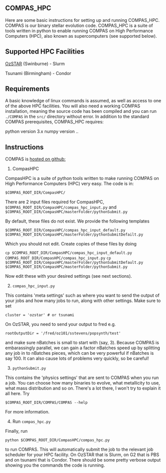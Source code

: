 COMPAS_HPC
------------
Here are some basic instructions for setting up and running COMPAS_HPC. COMPAS is our binary stellar evolution code. COMPAS_HPC is a suite of tools written in python to enable running COMPAS on High Performance Computers (HPC), also known as supercomputers (see supported below). 

Supported HPC Facilities
-------------------------
[OzSTAR](https://supercomputing.swin.edu.au) (Swinburne) - Slurm

Tsunami (Birmingham) - Condor

Requirements
--------------
A basic knowledge of linux commands is assumed, as well as access to one of the above HPC facilities. You will also need a working COMPAS installation, meaning the source code has been compiled and you can run `./COMPAS` in the `src/` directory without error.
In addition to the standard COMPAS prerequisites, COMPAS_HPC requires:

python version 3.x
numpy version ..


Instructions
---------------
COMPAS is [hosted on github:](https://github.com/TeamCOMPAS/COMPAS/)
 
1) CompasHPC
 
CompasHPC is a suite of python tools written to make running COMPAS on High Performance Computers (HPC) very easy. The code is in:
 
`$COMPAS_ROOT_DIR/CompasHPC/`

There are 2 input files required for CompasHPC, `$COMPAS_ROOT_DIR/CompasHPC/compas_hpc_input.py` and `$COMPAS_ROOT_DIR/CompasHPC/masterFolder/pythonSubmit.py`

By default, these files do not exist. We provide the following templates

`$COMPAS_ROOT_DIR/CompasHPC/compas_hpc_input_default.py` 
`$COMPAS_ROOT_DIR/CompasHPC/masterFolder/pythonSubmitDefailt.py`

Which you should not edit. Create copies of these files by doing

`cp $COMPAS_ROOT_DIR/CompasHPC/compas_hpc_input_default.py COMPAS_ROOT_DIR/CompasHPC/compas_hpc_input.py`
`cp $COMPAS_ROOT_DIR/CompasHPC/masterFolder/pythonSubmitDefault.py $COMPAS_ROOT_DIR/CompasHPC/masterFolder/pythonSubmit.py`
 
Now edit these with your desired settings (see next sections).

2) `compas_hpc_input.py`

This contains 'meta settings' such as where you want to send the output of your jobs and how many jobs to run, along with other settings. Make sure to set
 
`cluster = 'ozstar' # or tsunami`
 
On OzSTAR, you need to send your output to fred e.g.
 
`rootOutputDir = '/fred/oz101/sstevens/popsynth/test'`
 
and make sure nBatches is small to start with (say, 3). Because COMPAS is embarassingly parallel, we can gain a factor nBatches speed up by splitting any job in to nBatches pieces, which can be very powerful if nBatches is say 100. It can also cause lots of problems very quickly, so be careful!
 
3) `pythonSubmit.py`

This contains the 'physics settings' that are sent to COMPAS when you run a job. You can choose how many binaries to evolve, what metallicity to use, what mass distribution and so on. There's a lot there, I won't try to explain it all here. Try 

`$COMPAS_ROOT_DIR/COMPAS/COMPAS --help`

For more information.
 
4) Run `compas_hpc.py`

Finally, run
 
`python $COMPAS_ROOT_DIR/CompasHPC/compas_hpc.py`
 
to run COMPAS. This will automatically submit the job to the relevant job scheduler for your HPC facility. On OzSTAR that is Slurm, on G2 that is PBS and on tsunami that is Condor. There should be some pretty verbose output showing you the commands the code is running.
